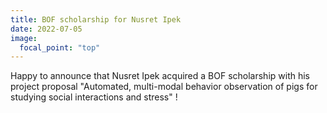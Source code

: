 ```yaml
---
title: BOF scholarship for Nusret Ipek 
date: 2022-07-05
image:
  focal_point: "top"
---
```


Happy to announce that Nusret Ipek acquired a BOF scholarship with his project proposal "Automated, multi-modal behavior observation of pigs for studying social interactions and stress" !
<!--more-->
